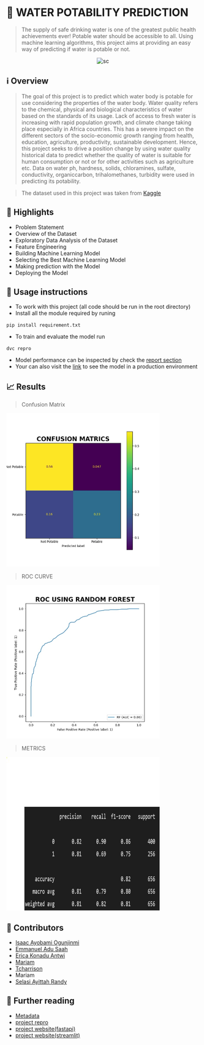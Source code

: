 # 🚰 WATER POTABILITY PREDICTION

> The supply of safe drinking water is one of the greatest public health achievements ever! Potable water should be accessible to all. Using machine learning algorithms, this project aims at providing an easy way of predicting if water is potable or not.




<p align="center">
    <img width = "350" alt = "sc" class="center" src= "https://user-images.githubusercontent.com/42063516/180430745-25c91d4e-0a55-40ce-95a8-de07e9185122.jpg" / >
    
</p>
 
 

##  ℹ️ Overview 
>  The goal of this project is to predict which water body is potable for use considering the properties of the water body.
>  Water quality refers to the chemical, physical and biological characteristics of water based on the standards of its usage. Lack of access to fresh water is increasing with rapid population growth, and climate change taking place especially in Africa countries. This has  a severe impact on the different sectors of the socio-economic growth ranging from health, education, agriculture, productivity, sustainable development. Hence, this project seeks to drive a position change by using water quality historical data to predict whether the quality of water is suitable for human consumption or not or for other activities such as agriculture etc. 
> Data on water ph, hardness, solids, chloramines, sulfate, conductivity, organiccarbon, trihalomethanes, turbidity were used in predicting its potability.

> The dataset used in this project was taken from [Kaggle](https://www.kaggle.com/datasets/adityakadiwal/water-potability)
 

## 🌟 Highlights 


- Problem Statement
- Overview of the Dataset
- Exploratory Data Analysis of the Dataset
- Feature Engineering
- Building Machine Learning Model
- Selecting the Best Machine Learning Model
- Making prediction with the Model
- Deploying the Model





## 🚀 Usage instructions

- To work with this project (all code should be run in the root directory)
- Install all the module required by runing 
```
pip install requirement.txt
```
- To train and evaluate the model run
```
dvc repro
```
- Model performance can be inspected by check the <a href="report"> report section </a>
- Your can also visit the [link](https://akinyosoyeisaac-water-portabili-deploymentwater-pota-app-shb41p.streamlitapp.com/) to see the model in a production environment

## 📈 Results
> Confusion Matrix


<img src="report/visual/confusion_matrix.jpg" width="400" height="400">

> ROC CURVE
 
<img src="report/visual/rocauc_curve.jpg" width="400" height="400">

> METRICS

<img src="report\visual\metrics.JPG" width="400" height="400">





## 👥 Contributors

- [Isaac Ayobami Ogunjinmi](https://github.com/akinyosoyeisaac)
- [Emmanuel Adu Saah](https://github.com/kweku-annan)
- [Erica Konadu Antwi](https://github.com/ericakonadu)
- [Mariam](https://github.com/mariam-cl)
- [Tcharrison](https://github.com/tcharrisson)
- Mariam
- [Selasi Ayittah Randy](https://github.com/Selasi3)

## 📖 Further reading

-  <a href="references\metadata.md"> Metadata </a>
-  [project repro](https://github.com/akinyosoyeisaac/Water_Portability_Prediction)
- [project website(fastapi)](https://water-potability-pred-01.herokuapp.com/docs#/default/prediction_predict_post)
- [project website(streamlit)](https://akinyosoyeisaac-water-portabili-deploymentwater-pota-app-shb41p.streamlitapp.com/)

